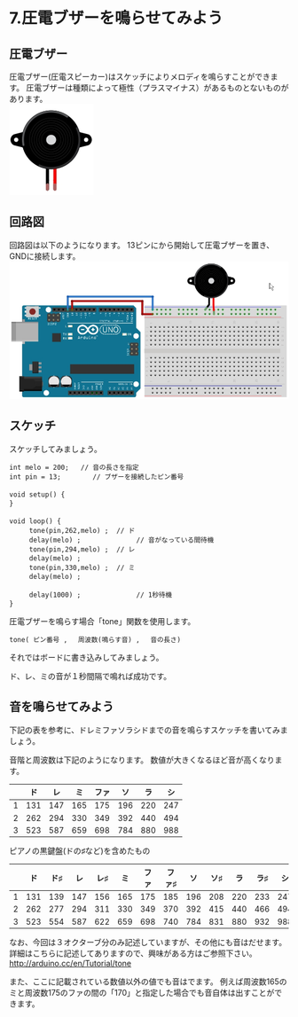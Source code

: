 # 7.圧電ブザーを鳴らせてみよう

## 圧電ブザー

圧電ブザー(圧電スピーカー)はスケッチによりメロディを鳴らすことができます。
圧電ブザーは種類によって極性（プラスマイナス）があるものとないものがあります。
<br>
![](buzzer1.jpg)

## 回路図

回路図は以下のようになります。
13ピンにから開始して圧電ブザーを置き、GNDに接続します。<br>
![](buzzer2.jpg)

## スケッチ
スケッチしてみましょう。

```
int melo = 200;   // 音の長さを指定
int pin = 13;        // ブザーを接続したピン番号
  
void setup() {
}

void loop() {
     tone(pin,262,melo) ;  // ド
     delay(melo) ;              // 音がなっている間待機
     tone(pin,294,melo) ;  // レ
     delay(melo) ;
     tone(pin,330,melo) ;  // ミ
     delay(melo) ;

     delay(1000) ;              // 1秒待機
}
```

圧電ブザーを鳴らす場合「tone」関数を使用します。
```
tone( ピン番号 , 　周波数(鳴らす音) , 　音の長さ)
```

それではボードに書き込みしてみましょう。

ド、レ、ミの音が１秒間隔で鳴れば成功です。


## 音を鳴らせてみよう


下記の表を参考に、ドレミファソラシドまでの音を鳴らすスケッチを書いてみましょう。

音階と周波数は下記のようになります。
数値が大きくなるほど音が高くなります。

|   | ド | レ | ミ | ファ | ソ | ラ | シ |
| -- | -- | -- | -- | --   | -- | -- | -- |
| 1 | 131 | 147 | 165 | 175 | 196 | 220 | 247 |
| 2 | 262 | 294 | 330 | 349 | 392 | 440 | 494 |
| 3 | 523 | 587 | 659 | 698 | 784 | 880 | 988 |

ピアノの黒鍵盤(ドの♯など)を含めたもの

| | ド | ド♯ | レ | レ♯ | ミ | ファ | ファ♯ | ソ | ソ♯ | ラ | ラ♯ | シ |
|  -- | -- |-- | -- | -- | -- | -- | -- | -- | -- | -- | -- | -- |
|  1 | 131 | 139 | 147 | 156 | 165 | 175 | 185 | 196 | 208 | 220 | 233 | 247 |
| 2 | 262 | 277 | 294 | 311 | 330 | 349 | 370 | 392 | 415 | 440 | 466 | 494 |
 | 3 | 523 | 554 | 587 | 622 | 659 | 698 | 740 | 784 | 831 | 880 | 932 | 988 |

なお、今回は３オクターブ分のみ記述していますが、その他にも音はだせます。
詳細はこちらに記述してありますので、興味がある方はご参照下さい。
http://arduino.cc/en/Tutorial/tone

また、ここに記載されている数値以外の値でも音はでます。
例えば周波数165のミと周波数175のファの間の「170」と指定した場合でも音自体は出すことができます。
